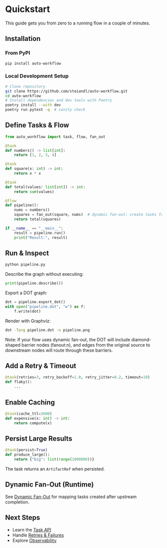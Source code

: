 # Quickstart

This guide gets you from zero to a running flow in a couple of minutes.

## Installation

### From PyPI
```bash
pip install auto-workflow
```

### Local Development Setup
```bash
# Clone repository
git clone https://github.com/stoiandl/auto-workflow.git
cd auto-workflow
# Install dependencies and dev tools with Poetry
poetry install --with dev
poetry run pytest -q  # sanity check
```

## Define Tasks & Flow
```python
from auto_workflow import task, flow, fan_out

@task
def numbers() -> list[int]:
    return [1, 2, 3, 4]

@task
def square(x: int) -> int:
    return x * x

@task
def total(values: list[int]) -> int:
    return sum(values)

@flow
def pipeline():
    nums = numbers()
    squares = fan_out(square, nums)  # dynamic fan-out: create tasks for each number
    return total(squares)

if __name__ == "__main__":
    result = pipeline.run()
    print("Result:", result)
```

## Run & Inspect
```bash
python pipeline.py
```

Describe the graph without executing:
```python
print(pipeline.describe())
```

Export a DOT graph:
```python
dot = pipeline.export_dot()
with open("pipeline.dot", "w") as f:
    f.write(dot)
```
Render with Graphviz:
```bash
dot -Tpng pipeline.dot -o pipeline.png
```

Note: If your flow uses dynamic fan-out, the DOT will include diamond-shaped barrier nodes (fanout:n),
and edges from the original source to downstream nodes will route through these barriers.

## Add a Retry & Timeout
```python
@task(retries=3, retry_backoff=1.0, retry_jitter=0.2, timeout=10)
def flaky():
    ...
```

## Enable Caching
```python
@task(cache_ttl=3600)
def expensive(x: int) -> int:
    return compute(x)
```

## Persist Large Results
```python
@task(persist=True)
def produce_large():
    return {"big": list(range(1000000))}
```
The task returns an `ArtifactRef` when persisted.

## Dynamic Fan-Out (Runtime)
See [Dynamic Fan-Out](dynamic-fanout.md) for mapping tasks created after upstream completion.

## Next Steps
- Learn the [Task API](concepts/tasks.md)
- Handle [Retries & Failures](retries-timeouts-failure.md)
- Explore [Observability](observability.md)
